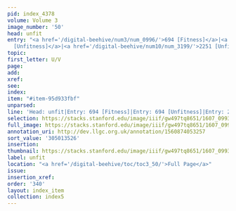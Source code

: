 ```yaml
---
pid: index_4378
volume: Volume 3
image_number: '50'
head: unfit
entry: "<a href='/digital-beehive/num3/num_0996/'>694 [Fitness]</a>|<a href='/digital-beehive/num3/num_0997/'>694
  [Unfitness]</a>|<a href='/digital-beehive/num10/num_3199/'>2251 [Unfit]</a>"
topic:
first_letter: U/V
page:
add:
xref:
see:
index:
item: "#item-95d933fbf"
unparsed:
line: 'Head: unfit|Entry: 694 [Fitness]|Entry: 694 [Unfitness]|Entry: 2251 [Unfit]|#item-95d933fbf'
selection: https://stacks.stanford.edu/image/iiif/gw497tq8651/1607_0993/420,3526,570,143/full/0/default.jpg
full_image: https://stacks.stanford.edu/image/iiif/gw497tq8651/1607_0993/full/full/0/default.jpg
annotation_uri: http://dev.llgc.org.uk/annotation/1560874053257
sort_value: '305013526'
insertion:
thumbnail: https://stacks.stanford.edu/image/iiif/gw497tq8651/1607_0993/420,3526,570,143/150,/0/default.jpg
label: unfit
location: "<a href='/digital-beehive/toc/toc3_50/'>Full Page</a>"
issue:
insertion_xref:
order: '340'
layout: index_item
collection: index5
---
```

